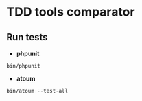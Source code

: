 TDD tools comparator
==================

Run tests
------------------

* **phpunit**

```
bin/phpunit
```

* **atoum**

```
bin/atoum --test-all
```